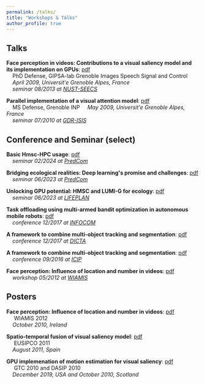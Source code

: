 ```yaml
---
permalink: /talks/
title: "Workshops & Talks"
author_profile: true
---
```


Talks
------
**Face perception in videos: Contributions to a visual saliency model and its implementation on GPUs**: [pdf](/files/rahman_phd_thesis.pdf)  
&nbsp;&nbsp;&nbsp;&nbsp;PhD Defense, GIPSA-lab Grenoble Images Speech Signal and Control
&nbsp;&nbsp;&nbsp;&nbsp;_April 2009, Universit\'e Grenoble Alpes, France_  
&nbsp;&nbsp;&nbsp;&nbsp;_seminar 08/2013 at [NUST-SEECS](https://seecs.nust.edu.pk/)_

**Parallel implementation of a visual attention model**: [pdf](http://aniskhan25.github.io/files/rahman_master_thesis.pdf)  
&nbsp;&nbsp;&nbsp;&nbsp;MS Defense, Grenoble INP
&nbsp;&nbsp;&nbsp;&nbsp;_May 2009, Universit\'e Grenoble Alpes, France_  
&nbsp;&nbsp;&nbsp;&nbsp;_seminar 07/2010 at [GDR-ISIS](http://intranet.gdr-isis.fr/)_  

Conference and Seminar (select) 
-------------------------------

**Basic Hmsc-HPC usage**: [pdf](https://github.com/aniskhan25/hmsc-hpc/blob/main/examples/basic_example/example.Rmd)  
&nbsp;&nbsp;&nbsp;&nbsp;_seminar 02/2024 at [PredCom](https://www.jyu.fi/en/research-groups/predictive-community-ecology-group)_  

**Bridging ecological realities: Deep learning's promise and challenges**: [pdf](http://aniskhan25.github.io/files/20231219_predcom.pdf)  
&nbsp;&nbsp;&nbsp;&nbsp;_seminar 06/2023 at [PredCom](https://www.jyu.fi/en/research-groups/predictive-community-ecology-group)_  

**Unlocking GPU potential: HMSC and LUMI-G for ecology**: [pdf](http://aniskhan25.github.io/files/20230608_lifeplan.pdf)  
&nbsp;&nbsp;&nbsp;&nbsp;_seminar 06/2023 at [LIFEPLAN](https://www.helsinki.fi/en/projects/lifeplan)_  

**Task offloading using multi-armed bandit optimization in autonomous mobile robots**: [pdf](http://aniskhan25.github.io/files/230517_infocom.pdf)  
&nbsp;&nbsp;&nbsp;&nbsp;_conference 12/2017 at [INFOCOM](https://infocom2023.ieee-infocom.org/)_  

**A framework to combine multi-object tracking and segmentation**: [pdf](http://aniskhan25.github.io/files/20171201_dicta.pdf)  
&nbsp;&nbsp;&nbsp;&nbsp;_conference 12/2017 at [DICTA](http://dicta2017.dictaconference.org/)_  

**A framework to combine multi-object tracking and segmentation**: [pdf](http://aniskhan25.github.io/files/20170927_icip.pdf)  
&nbsp;&nbsp;&nbsp;&nbsp;_conference 09/2016 at [ICIP](https://www.2016.ieeeicip.org/ICIP%202016/www2.securecms.com/ICIP2016/default.html/)_  

**Face perception: Influence of location and number in videos**: [pdf](http://aniskhan25.github.io/files/20120523_wiamis.pdf)  
&nbsp;&nbsp;&nbsp;&nbsp;_workshop 05/2012 at [WIAMIS](https://wiamis2013.wp.imt.fr/past-events/)_  

Posters 
-------

**Face perception: Influence of location and number in videos**: [pdf](http://aniskhan25.github.io/files/101027_wiamis.pdf)  
&nbsp;&nbsp;&nbsp;&nbsp; WIAMIS 2012  
&nbsp;&nbsp;&nbsp;&nbsp;_October 2010, Ireland_

**Spatio-temporal fusion of visual saliency model**: [pdf](http://aniskhan25.github.io/files/110829_eusipco.pdf)  
&nbsp;&nbsp;&nbsp;&nbsp; EUSIPCO 2011  
&nbsp;&nbsp;&nbsp;&nbsp;_August 2011, Spain_

**GPU implemenation of motion estimation for visual saliency**: [pdf](http://aniskhan25.github.io/files/101027_dasip.pdf)  
&nbsp;&nbsp;&nbsp;&nbsp; GTC 2010 and DASIP 2010  
&nbsp;&nbsp;&nbsp;&nbsp;_December 2019, USA and October 2010, Scotland_

